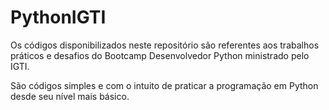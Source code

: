 # PythonIGTI

Os códigos disponibilizados neste repositório são referentes aos trabalhos práticos e desafios do Bootcamp Desenvolvedor Python ministrado pelo IGTI.

São códigos simples e com o intuito de praticar a programação em Python desde seu nível mais básico.
